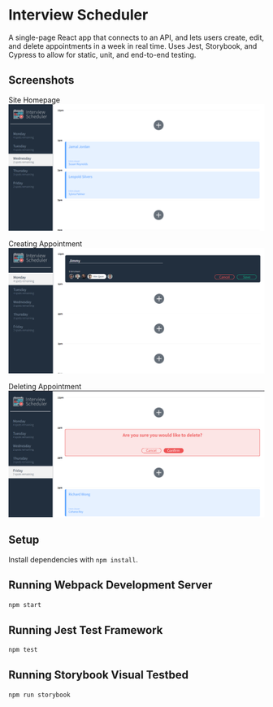 # Interview Scheduler
A single-page React app that connects to an API, and lets users create, edit, and delete appointments in a week in real time. Uses Jest, Storybook, and Cypress to allow for static, unit, and end-to-end testing. 


## Screenshots
Site Homepage
!["Homepage"](./docs/homepage.png)

Creating Appointment
!["Create Appointment"](./docs/appointment-form.png)

Deleting Appointment
!["Delete Appointment"](./docs/appointment-delete.png)


## Setup

Install dependencies with `npm install`.

## Running Webpack Development Server

```sh
npm start
```

## Running Jest Test Framework

```sh
npm test
```

## Running Storybook Visual Testbed

```sh
npm run storybook
```
